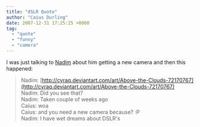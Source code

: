 ```yaml
---
title: "dSLR Quote"
author: "Caius Durling"
date: 2007-12-31 17:25:25 +0000
tag:
  - "quote"
  - "funny"
  - "camera"
---
```


I was just talking to [Nadim](http://keihatsu.org/) about him getting a new camera and then this happened:

> Nadim: [http://cyraq.deviantart.com/art/Above-the-Clouds-72170767](http://cyraq.deviantart.com/art/Above-the-Clouds-72170767)  
> Nadim: Did you see that?  
> Nadim: Taken couple of weeks ago  
> Caius: woa  
> Caius: and you need a new camera because? :P  
> Nadim: I have wet dreams about DSLR's  
